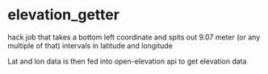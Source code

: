 # elevation_getter

hack job that takes a bottom left coordinate and spits out 9.07 meter (or any multiple of that) intervals in latitude and longitude

Lat and lon data is then fed into open-elevation api to get elevation data